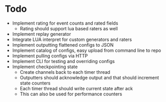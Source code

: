 # Todo

* Implement rating for event counts and rated fields
    * Rating should support lua based raters as well
* Implement replay generator
* Integrate LUA interpret for custom generators and raters
* Implement outputting flattened configs to JSON
* Implement catalog of configs, easy upload from command line to repo
* Implement pulling configs via HTTP
* Implement CLI for testing and overriding configs
* Implement checkpointing state
    * Create channels back to each timer thread
    * Outputters should acknowledge output and that should increment state counters
    * Each timer thread should write current state after ack
    * This can also be used for performance counters